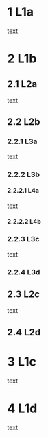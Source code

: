 # 1 L1a
text
# 2 L1b
## 2.1 L2a
text
## 2.2 L2b
### 2.2.1 L3a
text
### 2.2.2 L3b
#### 2.2.2.1 L4a
text
#### 2.2.2.2 L4b
### 2.2.3 L3c
text
### 2.2.4 L3d
## 2.3 L2c
text
## 2.4 L2d
# 3 L1c
text
# 4 L1d
text
